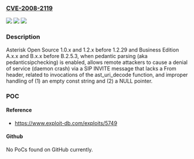 ### [CVE-2008-2119](https://cve.mitre.org/cgi-bin/cvename.cgi?name=CVE-2008-2119)
![](https://img.shields.io/static/v1?label=Product&message=n%2Fa&color=blue)
![](https://img.shields.io/static/v1?label=Version&message=n%2Fa&color=blue)
![](https://img.shields.io/static/v1?label=Vulnerability&message=n%2Fa&color=brighgreen)

### Description

Asterisk Open Source 1.0.x and 1.2.x before 1.2.29 and Business Edition A.x.x and B.x.x before B.2.5.3, when pedantic parsing (aka pedanticsipchecking) is enabled, allows remote attackers to cause a denial of service (daemon crash) via a SIP INVITE message that lacks a From header, related to invocations of the ast_uri_decode function, and improper handling of (1) an empty const string and (2) a NULL pointer.

### POC

#### Reference
- https://www.exploit-db.com/exploits/5749

#### Github
No PoCs found on GitHub currently.

